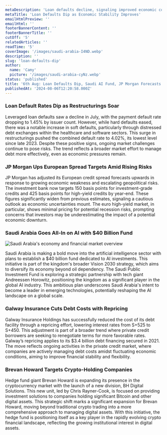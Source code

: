 ```yaml
---
metaDescription: 'Loan defaults decline, signaling improved economic conditions. What’s driving this trend?'
metaTitle: 'Loan Defaults Dip as Economic Stability Improves'
emailHtmlPreview: ''
emailHtml: ''
footerBannerContent: ''
footerBannerTitle: ''
cutOff: '5'
relatedArticles: ''
readTime: '5'
coverImage: '/images/saudi-arabia-I4ND.webp'
description: ''
slug: 'loan-defaults-dip'
author:
  name: 'Camy'
  picture: '/images/saudi-arabia-cyNz.webp'
status: 'published'
title: '6th Aug: Loan Defaults Dip, Saudi AI Fund, JP Morgan Forecasts '
publishedAt: '2024-08-06T12:20:58.000Z'
---
```


### Loan Default Rates Dip as Restructurings Soar

Leveraged loan defaults saw a decline in July, with the payment default rate dropping to 1.45% by issuer count. However, while hard defaults eased, there was a notable increase in soft defaults, particularly through distressed debt exchanges within the healthcare and software sectors. This surge in restructurings pushed the combined default rate to 4.02%, its lowest level since late 2023. Despite these positive signs, ongoing market challenges continue to pose risks. The trend reflects a broader market effort to manage debt more effectively, even as economic pressures remain.

### JP Morgan Ups European Spread Targets Amid Rising Risks

JP Morgan has adjusted its European credit spread forecasts upwards in response to growing economic weakness and escalating geopolitical risks. The investment bank now targets 150 basis points for investment-grade credits and 425 basis points for high-yield credits by year-end. These figures significantly widen from previous estimates, signaling a cautious outlook as economic uncertainties mount. The euro high-yield market, in particular, shows minimal pricing for potential recession risks, prompting concerns that investors may be underestimating the impact of a potential economic downturn.

### Saudi Arabia Goes All-In on AI with $40 Billion Fund

![Saudi Arabia's economy and financial market overview](/images/saudi-arabia-UxMz.webp)

Saudi Arabia is making a bold move into the artificial intelligence sector with plans to establish a $40 billion fund dedicated to AI investments. This initiative is part of the kingdom's broader Vision 2030 strategy, which aims to diversify its economy beyond oil dependency. The Saudi Public Investment Fund is exploring a strategic partnership with tech giant Andreessen Horowitz, positioning the kingdom as a significant player in the global AI industry. This ambitious plan underscores Saudi Arabia's intent to become a leader in emerging technologies, potentially reshaping the AI landscape on a global scale.

### Galway Insurance Cuts Debt Costs with Repricing

Galway Insurance Holdings has successfully reduced the cost of its debt facility through a repricing effort, lowering interest rates from S+525 to S+450. This adjustment is part of a broader trend where private credit borrowers are seeking to renegotiate terms for more favorable rates. Galway’s repricing applies to its $3.4 billion debt financing secured in 2021. The move reflects ongoing activities in the private credit market, where companies are actively managing debt costs amidst fluctuating economic conditions, aiming to improve financial stability and flexibility.

### Brevan Howard Targets Crypto-Holding Companies

Hedge fund giant Brevan Howard is expanding its presence in the cryptocurrency market with the launch of a new division, BH Digital Solutions. This new unit, led by Chris Rayner-Cook, is focused on providing investment solutions to companies holding significant Bitcoin and other digital assets. This strategic shift marks a significant expansion for Brevan Howard, moving beyond traditional crypto trading into a more comprehensive approach to managing digital assets. With this initiative, the hedge fund is positioning itself as a key player in the rapidly evolving crypto financial landscape, reflecting the growing institutional interest in digital assets.